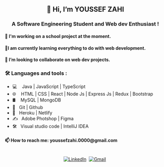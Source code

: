 <div align="center">
  <h2> 👋 Hi, I’m YOUSSEF ZAHI </h2>
  <h3> A Software Engineering Student and  Web dev Enthusiast ! </h3>
</div>

<div align="left">
  <h4> 🔭 I'm working on a school project at the moment. </h4>
  <h4> 🌱I am currently learning everything to do with web development.</h4>
  <h4> 👯 I’m looking to collaborate on web dev projects. </h4>  
 
</div>
<!-- 
- 🔭 I'm working on a school project at the moment. <br>
- 🌱I am currently learning everything to do with web development.<br>
- 👯 I’m looking to collaborate on web dev projects. <br>
- 📫 How to reach me: youssefzahi.0000@gmail.com <br> -->
<!-- <div align="left"> 
  <h3>🛠 Languages and tools :</h3>
  <h5>💻   Java | JavaScript </h5>
  <h5>🌐   HTML | CSS | React| Node Js | Express Js | Redux | Bootstrap </h4>
  <h5>🛢    MySQL | MongoDB  </h5>
  <h5>🔧   Git | Github </h5>
  <h5>🚀   Heroku | Netlify </h5>
  <h5>✍️   Adobe Photoshop | Figma </h5>
  <h5>🛠️   Visual studio code | IntelliJ IDEA</h5>
</div> -->

### 🛠 Languages and tools : 
- 💻 &nbsp; &nbsp;Java | JavaScript | TypeScript
- 🌐&nbsp; &nbsp; HTML | CSS | React | Node Js | Express Js | Redux | Bootstrap 
- 🛢 &nbsp;&nbsp; MySQL | MongoDB 
- 🔧 &nbsp; Git | Github 
- 🚀 &nbsp; Heroku | Netlify
- ✍️ &nbsp; Adobe Photshop | Figma
- 🛠️ &nbsp; Visual studio code | IntelliJ IDEA


<h4> 📫 How to reach me: youssefzahi.0000@gmail.com </h4>

<p align="center">
<br>
<a href="https://www.linkedin.com/in/youssef-zahi/"><img src="https://img.shields.io/badge/linkedin-%230077B5.svg?&style=for-the-badge&logo=linkedin&logoColor=white" alt="LinkedIn" /></a>&nbsp;
<a href="mailto:youssefzahi.0000@gmail.com?subject=Hello, Youssef"><img src="https://img.shields.io/badge/gmail-%23D14836.svg?&style=for-the-badge&logo=gmail&logoColor=white" alt="Gmail"/></a>&nbsp;
</p>





<!-- <div id="badges" align="center" display> -->
<!-- <p align="center">
  <br>
  <a href="https://www.linkedin.com/in/youssef-zahi/">
    <img src="https://img.shields.io/badge/LinkedIn-blue?style=for-the-badge&logo=linkedin&logoColor=white" alt="LinkedIn Badge"/>
  </a>
  <a href="mailto:youssefzahi.0000@gmail.com?subject=Hello, Youssef"><img src="https://img.shields.io/badge/gmail-%23D14836.svg?&style=for-the-       badge&logo=gmail&logoColor=white" alt="Gmail"/>
  </a>&nbsp;
 </p> -->
<!-- </div> -->
<!-- ![Visitor Count](https://profile-counter.glitch.me/youzhoo/count.svg) -->
<div align="center">    
<!-- <img height="180em" src="https://github-readme-stats.vercel.app/api?username=youzh00&show_icons=true&hide_border=true&&count_private=true&include_all_commits=true" /> -->
<!--   http://github-readme-streak-stats.herokuapp.com?user=your-github-username&theme=dark&background=000000)](https://git.io/streak-stats -->
</div>
